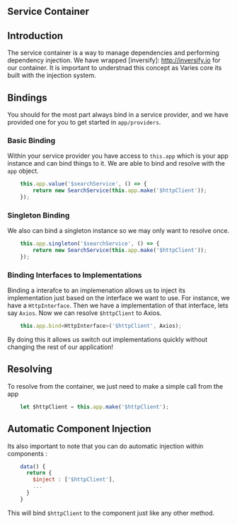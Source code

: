 ## Service Container

## Introduction
The service container is a way to manage dependencies and performing dependency injection. We have wrapped
[inversify]: http://inversify.io for our container. It is important to understnad this concept as Varies core 
its built with the injection system. 

## Bindings

You should for the most part always bind in a service provider, and we have provided one for you to get started 
in `app/providers`.

### Basic Binding
Within your service provider you have access to `this.app` which is your app instance and can bind things to it.
We are able to bind and resolve with the `app` object.

```js
    this.app.value('$searchService', () => {
    	return new SearchService(this.app.make('$httpClient'));
    });
```

### Singleton Binding
We also can bind a singleton instance so we may only want to resolve once.

```js
    this.app.singleton('$searchService', () => {
    	return new SearchService(this.app.make('$httpClient'));
    });
```

### Binding Interfaces to Implementations
Binding a interafce to an implemenation allows us to inject its implementation just based on the interface we want to use.
For instance, we have a `HttpInterface`. Then we have a implementation of that interface, lets say `Axios`. Now we can resolve 
`$httpClient` to Axios.

```js
    this.app.bind<HttpInterface>('$httpClient', Axios);
```

By doing this it allows us switch out implementations quickly without changing the rest of our application! 

## Resolving

To resolve from the container, we just need to make a simple call from the app

```js
    let $httpClient = this.app.make('$httpClient');
```

## Automatic Component Injection
Its also important to note that you can do automatic injection within components : 

```js
    data() {
	  return {
	  	$inject : ['$httpClient'],
	  	...
	  }
    }
```

This will bind `$httpClient` to the component just like any other method.